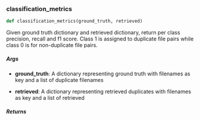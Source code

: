 ### classification\_metrics
```python
def classification_metrics(ground_truth, retrieved)
```
Given ground truth dictionary and retrieved dictionary, return per class precision, recall and f1 score. Class 1 is assigned to duplicate file pairs while class 0 is for non-duplicate file pairs.


##### Args
* **ground_truth**: A dictionary representing ground truth with filenames as key and a list of duplicate filenames

* **retrieved**: A dictionary representing retrieved duplicates with filenames as key and a list of retrieved

##### Returns

